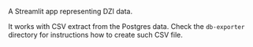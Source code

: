 A Streamlit app representing DZI data.

It works with CSV extract from the Postgres data. Check the `db-exporter`
directory for instructions how to create such CSV file.
